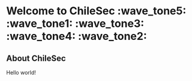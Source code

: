 # Welcome to ChileSec :wave_tone5: :wave_tone1: :wave_tone3: :wave_tone4: :wave_tone2:



## About ChileSec

Hello world!

